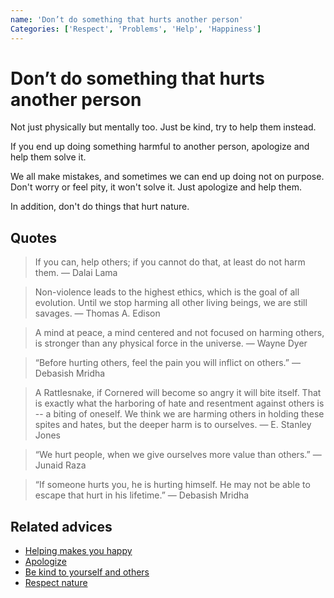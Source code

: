 ```yaml
---
name: 'Don’t do something that hurts another person'
Categories: ['Respect', 'Problems', 'Help', 'Happiness']
---
```

# Don’t do something that hurts another person

Not just physically but mentally too. Just be kind, try to help them instead.

If you end up doing something harmful to another person, apologize and help them solve it.

We all make mistakes, and sometimes we can end up doing not on purpose. Don't worry or feel pity, it won't solve it. Just apologize and help them.

In addition, don't do things that hurt nature.

## Quotes

> If you can, help others; if you cannot do that, at least do not harm them. ― Dalai Lama

> Non-violence leads to the highest ethics, which is the goal of all evolution. Until we stop harming all other living beings, we are still savages. ― Thomas A. Edison

> A mind at peace, a mind centered and not focused on harming others, is stronger than any physical force in the universe. ― Wayne Dyer

> “Before hurting others, feel the pain you will inflict on others.” ― Debasish Mridha

> A Rattlesnake, if Cornered will become so angry it will bite itself. That is exactly what the harboring of hate and resentment against others is -- a biting of oneself. We think we are harming others in holding these spites and hates, but the deeper harm is to ourselves. ― E. Stanley Jones

> “We hurt people, when we give ourselves more value than others.” ― Junaid Raza

> “If someone hurts you, he is hurting himself. He may not be able to escape that hurt in his lifetime.” ― Debasish Mridha

## Related advices

- [Helping makes you happy](../Helping%20makes%20you%20happy/index.md)
- [Apologize](../Apologize/index.md)
- [Be kind to yourself and others](../Be%20kind%20to%20yourself%20and%20others/index.md)
- [Respect nature](../Respect%20nature/index.md)